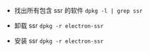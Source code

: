 - 找出所有包含 ssr 的软件
`dpkg -l | grep ssr `

- 卸载 ssr
`dpkg -r electron-ssr`

- 安装 ssr
`dpkg -r electron-ssr`


